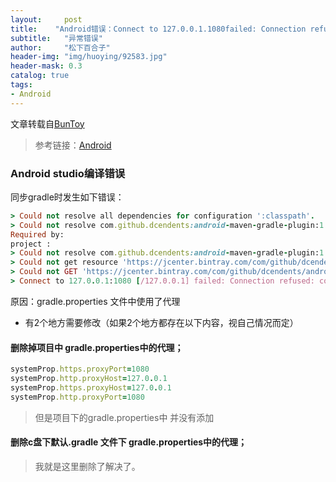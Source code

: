 ```yaml
---
layout:     post
title:    "Android错误：Connect to 127.0.0.1.1080failed: Connection refused: connect"
subtitle:   "异常错误"
author:     "松下百合子"
header-img: "img/huoying/92583.jpg"
header-mask: 0.3
catalog: true
tags:
- Android
---
```


文章转载自[BunToy](https://BunToy.github.io/)

> 参考链接：[Android](http://www.cnblogs.com/jason-zhang-cn/p/9914572.html)

### Android studio编译错误

同步gradle时发生如下错误：

```ruby
> Could not resolve all dependencies for configuration ':classpath'.
> Could not resolve com.github.dcendents:android-maven-gradle-plugin:1.3.
Required by:
project :
> Could not resolve com.github.dcendents:android-maven-gradle-plugin:1.3.
> Could not get resource 'https://jcenter.bintray.com/com/github/dcendents/android-maven-gradle-plugin/1.3/android-maven-gradle-plugin-1.3.pom'.
> Could not GET 'https://jcenter.bintray.com/com/github/dcendents/android-maven-gradle-plugin/1.3/android-maven-gradle-plugin-1.3.pom'.
> Connect to 127.0.0.1:1080 [/127.0.0.1] failed: Connection refused: connect
```

原因：gradle.properties 文件中使用了代理　　

- 有2个地方需要修改（如果2个地方都存在以下内容，视自己情况而定）

#### 删除掉项目中 gradle.properties中的代理；

```ruby
systemProp.https.proxyPort=1080
systemProp.http.proxyHost=127.0.0.1
systemProp.https.proxyHost=127.0.0.1
systemProp.http.proxyPort=1080
```

> 但是项目下的gradle.properties中 并没有添加

#### 删除c盘下默认.gradle 文件下 gradle.properties中的代理；

> 我就是这里删除了解决了。



